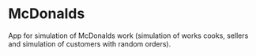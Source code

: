 # McDonalds
App for simulation of McDonalds work (simulation of works cooks, sellers and simulation of customers with random orders).

